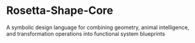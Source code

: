 # Rosetta-Shape-Core
A symbolic design language for combining geometry, animal intelligence, and transformation operations into functional system blueprints
